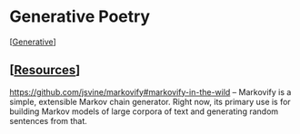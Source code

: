 # Generative Poetry

[[Generative]]

## [[Resources]]

https://github.com/jsvine/markovify#markovify-in-the-wild – Markovify is a simple, extensible Markov chain generator. Right now, its primary use is for building Markov models of large corpora of text and generating random sentences from that.

[//begin]: # "Autogenerated link references for markdown compatibility"
[Generative]: generative "Generative"
[Resources]: resources "Resources"
[//end]: # "Autogenerated link references"
